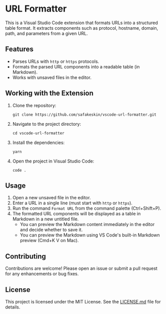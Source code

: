 # URL Formatter

This is a Visual Studio Code extension that formats URLs into a structured table format. It extracts components such as protocol, hostname, domain, path, and parameters from a given URL.

## Features

- Parses URLs with `http` or `https` protocols.
- Formats the parsed URL components into a readable table (in Markdown).
- Works with unsaved files in the editor.

## Working with the Extension

1. Clone the repository:

   ```
   git clone https://github.com/safakeskin/vscode-url-formatter.git
   ```

2. Navigate to the project directory:

   ```
   cd vscode-url-formatter
   ```

3. Install the dependencies:

   ```
   yarn
   ```

4. Open the project in Visual Studio Code:
   ```
   code .
   ```

## Usage

1. Open a new unsaved file in the editor.
2. Enter a URL in a single line (must start with `http` or `https`).
3. Run the command `Format URL` from the command palette (Ctrl+Shift+P).
4. The formatted URL components will be displayed as a table in Markdown in a new untitled file.
   - You can preview the Markdown content immediately in the editor and decide whether to save it.
   - You can preview the Markdown using VS Code's built-in Markdown preview (Cmd+K V on Mac).

## Contributing

Contributions are welcome! Please open an issue or submit a pull request for any enhancements or bug fixes.

## License

This project is licensed under the MIT License. See the [LICENSE.md](LICENSE.md) file for details.
